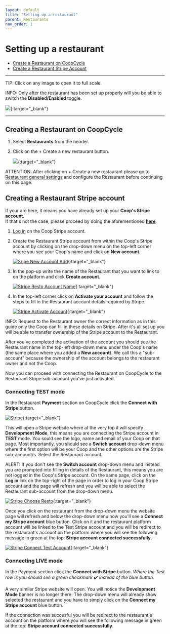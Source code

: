 ```yaml
---
layout: default
title: "Setting up a restaurant"
parent: Restaurants
nav_order: 1
---
```


# Setting up a restaurant

- [Create a Restaurant on CoopCycle](#creating-a-restaurant-on-coopcycle)
- [Create a Restaurant Stripe Account](#creating-a-restaurant-stripe-account)

---

<span class="badge badge-primary">TIP:</span><span> Click on any image to open it to full scale.</span><br>

<span class="badge badge-info">INFO:</span><span> Only after the restaurant has been set up properly will you be able to switch the **Disabled/Enabled** toggle.</span><br>

[![](/assets/images/enablerestotoggle.png)](/assets/images/enablerestotoggle.png){:target="\_blank"}

---

## Creating a Restaurant on CoopCycle

1. Select <i class="fas fa-utensils"></i> **Restaurants** from the header.
   <br>

2. Click on the <span class="badge badge-success">+ Create a new restaurant</span> button.<br>

   [![](/assets/images/createrestaurant.png)](/assets/images/createrestaurant.png){:target="\_blank"}<br>

<span class="badge badge-warning">ATTENTION:</span><span> After clicking on <span class="badge badge-success">+ Create a new restaurant</span> please go to <a href="/en/food-tech/restaurants/general-settings/">Restaurant general settings</a> and configure the Restaurant before continuing on this page.</span>

## Creating a Restaurant Stripe account

<div class="alert mt-3 alert-primary" role="alert">
If your are here, it means you have already set up your <strong>Coop's Stripe account</strong>.<br>If that's not the case, please proceed by doing the aforementioned <a href="/en/payment_processors/stripe/#setting-up-the-cooperatives-stripe-account"><strong>here</strong></a>.
</div>

1. [Log in](https://dashboard.stripe.com/login) on the Coop Stripe account.<br>

2. Create the Restaurant Stripe account from within the Coop's Stripe account by clicking on the drop-down menu on the top-left corner where you see your Coop's name and click on **New account**.<br>

   [![Sripe New Account Add](/assets/images/stripeNewAccount.png)](/assets/images/stripeNewAccount.png){:target="\_blank"}<br>

3. In the pop-up write the name of the Restaurant that you want to link to on the platform and click **Create account**.<br>

   [![Stripe Resto Account Name](/assets/images/stripeRestoAccountName.png)](/assets/images/stripeRestoAccountName.png){:target="\_blank"}<br>

4. In the top-left corner click on **Activate your account** and follow the steps to fill in the Restaurant account details required by Stripe.<br>

   [![Stripe Activate Account](/assets/images/stripeActivateAccount.png)](/assets/images/stripeActivateAccount.png){:target="\_blank"}<br>

<span class="badge badge-info">INFO:</span><span> Request to the Restaurant owner the correct information as in this guide only the Coop can fill in these details on Stripe. After it's all set up you will be able to transfer ownership of the Stripe account to the Restaurant.</span><br>

After you've completed the activation of the account you should see the Restaurant name in the top-left drop-down menu under the Coop's name (the same place where you added a **New account**). We call this a "sub-account" because the ownership of the account belongs to the restaurant owner and not the Coop.<br>

Now you can proceed with connecting the Restaurant on CoopCycle to the Restaurant Stripe sub-account you've just activated.

### Connecting TEST mode

In the Restaurant **Payment** section on CoopCycle click the **Connect with Stripe** button.<br>

[![Stripe](/assets/images/stripeTest.png)](/assets/images/stripeTest.png){:target="\_blank"}

This will open a Stripe website where at the very top it will specify **Development Mode**, this means you are connecting the Stripe account in **TEST** mode.
You sould see the logo, name and email of your Coop on that page.
Most importantly, you should see a **Switch account** drop-down menu where the first option will be your Coop and the other options are the Stripe sub-account/s. Select the Restaurant account.<br>

<span class="badge badge-warning">ALERT:</span><span> If you don't see the <strong>Switch account</strong> drop-down menu and instead you are prompted into filling in details of the Restaurant, this means you are not logged in the Coop's Stripe account. On the same page, click on the **Log in** link on the top-right of the page in order to log in your Coop Stripe account and the page will refresh and you will be able to select the Restaurant sub-account from the drop-down menu.

[![Stripe Choose Resto](/assets/images/stripeTestChooseResto.png)](/assets/images/stripeTestChooseResto.png){:target="\_blank"}

Once you click on the restaurant from the drop-down menu the website page will refresh and below the drop-down menu now you'll see a **Connect my Stripe account** blue button. Click on it and the restaurant platform account will be linked to the Test Stripe account and you will be redirect to the restaurant's account on the platform where you will see the following message in green at the top: **Stripe account connected successfully**.

[![Stripe Connect Test Account](/assets/images/connectMyStripeAccountButton.png)](/assets/images/connectMyStripeAccountButton.png){:target="\_blank"}

### Connecting LIVE mode

In the Payment section click the **Connect with Stripe** button. _Where the Test row is you should see a green checkmark_ ✔️ _instead of the blue button._

A very similar Stripe website will open. You will notice the **Development Mode** banner is no longer there. The drop-down menu will already show selected the restaurant and you have to simply click on the **Connect my Stripe account** blue button.

If the connection was succesful you will be redirect to the restaurant's account on the platform where you will see the following message in green at the top: **Stripe account connected successfully**.

<!--

You don't have to fill in the details of the Restaurant on this page, simply proceed by clicking **Skip this account form**. The Stripe website page will close and you will return to the Restaurant settings page on the platform. If connection was successful you will see the following message in green at the top: **Stripe account connected successfully**.

[![Stripe](/assets/images/stripeTestSkip.png)](/assets/images/stripeTestSkip.png){:target="\_blank"}

-->

<!--


  - Check that “Payments” and “Payouts” are green - in case of problems contact [dev@coopcycle.org](mailto:dev@coopcycle.org)

  ![Stripe](/assets/images/stripe_resto_account_fr_5.png)


After performing these steps:

- Create an account for the restaurateur in the “Users” section
- Assign the restaurant to this restaurateur so that he can access the back office


Prerequisite:

- Having correctly configured the Stripe account linked to the platform (link to the corresponding page)


Minimum information required beforehand:

- Name, first name of the restaurateur
- Legal name of the restaurant
- Restaurant phone number
- Restaurant address
- IBAN of the restaurant
- **Color front / back scan of the restaurant owner's identity card in JPEG or PNG format (Stripe request after the first orders for identity verification)**
- Contractual information (what delivery rate for the restaurant owner? For the customer? Who pays the payment fees?)

-->
